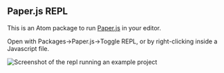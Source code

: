 ## Paper.js REPL

This is an Atom package to run [Paper.js](http://paperjs.org) in your editor.

Open with Packages->Paper.js->Toggle REPL, or by right-clicking inside a Javascript file.

![Screenshot of the repl running an example project](https://cloud.githubusercontent.com/assets/183302/5433879/cbc93d68-844b-11e4-8b2b-a55a47a9aaaa.png)
